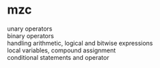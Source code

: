 # mzc
unary operators<br>
binary operators<br>
handling arithmetic, logical and bitwise expressions<br>
local variables, compound assignment<br>
conditional statements and operator<br>
